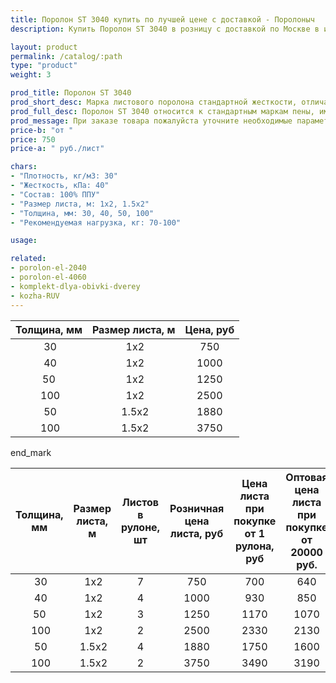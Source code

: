 ```yaml
---
title: Поролон ST 3040 купить по лучшей цене с доставкой - Поролоныч
description: Купить Поролон ST 3040 в розницу с доставкой по Москве в интернет-магазине Поролоныча.

layout: product
permalink: /catalog/:path
type: "product"
weight: 3

prod_title: Поролон ST 3040
prod_short_desc: Марка листового поролона стандартной жесткости, отличается превосходной эластичностью и восстанавливаемостью.
prod_full_desc: Поролон ST 3040 относится к стандартным маркам пены, имеет высокую плотность. Характеризуется отличными эксплуатационными качествами, долговечностью и упругостью. Обладает хорошей восстанавливаемостью и эластичностью.
prod_message: При заказе товара пожалуйста уточните необходимые параметры (толщина, размер листа и количество листов).
price-b: "от "
price: 750
price-a: " руб./лист"

chars:
- "Плотность, кг/м3: 30"
- "Жесткость, кПа: 40"
- "Состав: 100% ППУ"
- "Размер листа, м: 1х2, 1.5х2"
- "Толщина, мм: 30, 40, 50, 100"
- "Рекомендуемая нагрузка, кг: 70-100"

usage:

related:
- porolon-el-2040
- porolon-el-4060
- komplekt-dlya-obivki-dverey
- kozha-RUV
---
```

| Толщина, мм | Размер листа, м | Цена, руб
|:-----------:|:---------------:|:---------:|
 30| 1х2|750
 40| 1х2|1000
 50| 1х2|1250
 100| 1х2|2500
 50| 1.5х2|1880
 100| 1.5х2|3750

end_mark

| Толщина, мм | Размер листа, м | Листов в рулоне, шт | Розничная цена листа, руб | Цена листа при покупке от 1 рулона, руб | Оптовая цена листа при покупке от 20000 руб. |
|:-----------:|:---------------:|:-------------------:|:---------------------------:|:-----------------------------------------:|:----------------------------------------------:|
 30| 1х2|7|750|700|640
 40| 1х2|4|1000|930|850
 50| 1х2|3|1250|1170|1070
 100| 1х2|2|2500|2330|2130
 50| 1.5х2|4|1880|1750|1600
 100| 1.5х2|2|3750|3490|3190